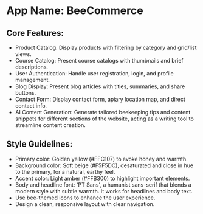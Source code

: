 # **App Name**: BeeCommerce

## Core Features:

- Product Catalog: Display products with filtering by category and grid/list views.
- Course Catalog: Present course catalogs with thumbnails and brief descriptions.
- User Authentication: Handle user registration, login, and profile management.
- Blog Display: Present blog articles with titles, summaries, and share buttons.
- Contact Form: Display contact form, apiary location map, and direct contact info.
- AI Content Generation: Generate tailored beekeeping tips and content snippets for different sections of the website, acting as a writing tool to streamline content creation.

## Style Guidelines:

- Primary color: Golden yellow (#FFC107) to evoke honey and warmth.
- Background color: Soft beige (#F5F5DC), desaturated and close in hue to the primary, for a natural, earthy feel.
- Accent color: Light amber (#FFB300) to highlight important elements.
- Body and headline font: 'PT Sans', a humanist sans-serif that blends a modern style with subtle warmth. It works for headlines and body text.
- Use bee-themed icons to enhance the user experience.
- Design a clean, responsive layout with clear navigation.